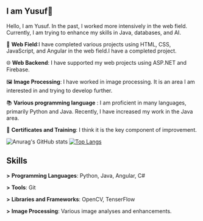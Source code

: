 ## I am Yusuf👋
Hello, I am Yusuf. In the past, I worked more intensively in the web field. Currently, I am trying to enhance my skills in Java, databases, and AI.

💬 **Web Field**:I have completed various projects using HTML, CSS, JavaScript, and Angular in the web field.I have a completed project.

🌐 **Web Backend**: I have supported my web projects using ASP.NET and Firebase.

🖼 **Image Processing**: I have worked in image processing. It is an area I am interested in and trying to develop further.

📚 **Various programming language** : I am proficient in many languages, primarily Python and Java. Recently, I have increased my work in the Java area.

🔗 **Certificates and Training**: I think it is the key component of improvement.

![Anurag's GitHub stats](https://github-readme-stats.vercel.app/api?username=YusufTufan&show_icons=true&theme=dark)
[![Top Langs](https://github-readme-stats.vercel.app/api/top-langs/?username=YusufTufan&layout=donut)](https://github.com/anuraghazra/github-readme-stats)

**Skills**
----------------------------------------------------------------------------------------------------------------------------------------------------------------------------------------------------------------------------

**>** **Programming Languages**: Python, Java, Angular, C#

**>** **Tools**: Git

**>** **Libraries and Frameworks**: OpenCV, TenserFlow

**>** **Image Processing**: Various image analyses and enhancements.
<!--
**YusufTufan/YusufTufan** is a ✨ _special_ ✨ repository because its `README.md` (this file) appears on your GitHub profile.

Here are some ideas to get you started:

- 🔭 I’m currently working on ...
- 🌱 I’m currently learning ...
- 👯 I’m looking to collaborate on ...
- 🤔 I’m looking for help with ...
- 💬 Ask me about ...
- 📫 How to reach me: ...
- 😄 Pronouns: ...
- ⚡ Fun fact: ...
-->
